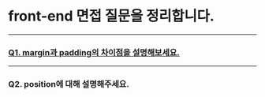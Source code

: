 # front-end 면접 질문을 정리합니다.

---
### [Q1. margin과 padding의 차이점을 설명해보세요.](./css/margin-and-padding.md)

---

### Q2. position에 대해 설명해주세요.